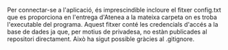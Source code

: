 Per connectar-se a l'aplicació, és imprescindible incloure el fitxer config.txt que es proporciona en l'entrega d'Atenea
a la mateixa carpeta on es troba l'executable del programa. Aquest fitxer conté les credencials d'accés a la base de dades 
ja que, per motius de privadesa, no estàn publicades al repositori directament. Això ha sigut possible gràcies al .gitignore.
